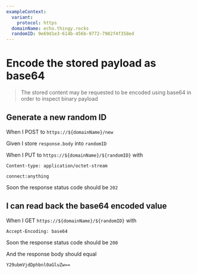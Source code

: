 ```yaml
---
exampleContext:
  variant:
    protocol: https
  domainName: echo.thingy.rocks
  randomID: 9e69d1e3-614b-456b-9772-7982f4f358ed
---
```


# Encode the stored payload as base64

> The stored content may be requested to be encoded using base64 in order to
> inspect binary payload

## Generate a new random ID

When I POST to `https://${domainName}/new`

Given I store `response.body` into `randomID`

When I PUT to `https://${domainName}/${randomID}` with

```
Content-type: application/octet-stream

connect:anything
```

Soon the response status code should be `202`

## I can read back the base64 encoded value

When I GET `https://${domainName}/${randomID}` with

```
Accept-Encoding: base64
```

Soon the response status code should be `200`

And the response body should equal

```
Y29ubmVjdDphbnl0aGluZw==
```
